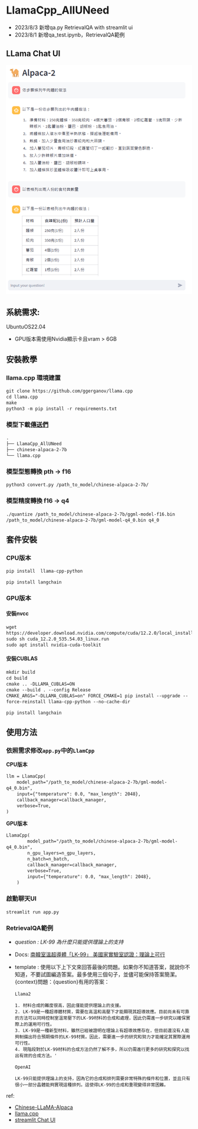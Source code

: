 # LlamaCpp_AllUNeed

- 2023/8/3 新增qa.py RetrievalQA with streamlit ui 
- 2023/8/1 新增qa_test.ipynb，RetrievalQA範例

## LLama Chat UI
![DEMO](Demo.png)
  
## 系統需求: 
UbuntuOS22.04 
- GPU版本需使用Nvidia顯示卡且vram > 6GB

## 安裝教學

### llama.cpp 環境建置
```
git clone https://github.com/ggerganov/llama.cpp
cd llama.cpp
make
python3 -m pip install -r requirements.txt
```

### 模型下載[傳送們](https://huggingface.co/ziqingyang/chinese-alpaca-2-7b)
```
.
├── LlamaCpp_AllUNeed
├── chinese-alpaca-2-7b
└── llama.cpp
```

### 模型型態轉換 pth -> f16
```
python3 convert.py /path_to_model/chinese-alpaca-2-7b/
```

### 模型精度轉換 f16 -> q4
```
./quantize /path_to_model/chinese-alpaca-2-7b/ggml-model-f16.bin /path_to_model/chinese-alpaca-2-7b/gml-model-q4_0.bin q4_0
```

## 套件安裝
### CPU版本
```
pip install  llama-cpp-python
```

```
pip install langchain
```

### GPU版本

#### 安裝nvcc
```
wget https://developer.download.nvidia.com/compute/cuda/12.2.0/local_installers/cuda_12.2.0_535.54.03_linux.run
sudo sh cuda_12.2.0_535.54.03_linux.run
sudo apt install nvidia-cuda-toolkit

```
#### 安裝CUBLAS
```
mkdir build
cd build
cmake .. -DLLAMA_CUBLAS=ON
cmake --build . --config Release
CMAKE_ARGS="-DLLAMA_CUBLAS=on" FORCE_CMAKE=1 pip install --upgrade --force-reinstall llama-cpp-python --no-cache-dir
```

```
pip install langchain
```

## 使用方法
### 依照需求修改`app.py`中的`LlamCpp`

**CPU版本**
```
llm = LlamaCpp(
    model_path="/path_to_model/chinese-alpaca-2-7b/gml-model-q4_0.bin",
    input={"temperature": 0.0, "max_length": 2048},
    callback_manager=callback_manager,
    verbose=True,
)
```

**GPU版本**
```
LlamaCpp(
        model_path="/path_to_model/chinese-alpaca-2-7b/gml-model-q4_0.bin",
        n_gpu_layers=n_gpu_layers,
        n_batch=n_batch,
        callback_manager=callback_manager,
        verbose=True,
        input={"temperature": 0.0, "max_length": 2048},
    )
```

### 啟動聊天UI
```
streamlit run app.py
```

### RetrievalQA範例
- *question : LK-99 為什麼只能提供理論上的支持*
- Docs: [南韓室溫超導體「LK-99」 美國家實驗室認證：理論上可行](https://news.ltn.com.tw/news/world/breakingnews/4382800)
- template : 使用以下上下文來回答最後的問題。如果你不知道答案，就說你不知道，不要試圖編造答案。最多使用三個句子，並儘可能保持答案簡潔。{context}問題：{question}有用的答案：

    `Llama2`
    ```
    1. 材料合成的難度很高，因此僅能提供理論上的支援。
    2. LK-99是一種超導體材質，需要在高溫和高壓下才能顯現其超導效應。目前尚未有可靠的方法可以同時控制室溫常壓下的LK-99材料的合成和處理，因此仍需進一步研究以確保實際上的運用可行性。
    3. LK-99是一種新型材料，雖然已經被證明在理論上有超導效應存在，但目前還沒有人能夠制備出符合預期條件的LK-99材質。因此，需要進一步的研究和努力才能確定其實際運用可行性。
    4. 現階段對於LK-99材料的合成方法仍然了解不多，所以仍需進行更多的研究和探究以找出有效的合成方法。'
    ```
    
    `OpenAI`
    ```
    LK-99只能提供理論上的支持，因為它的合成和排列需要非常特殊的條件和位置，並且只有很小一部分晶體能夠實現這種排列。這使得LK-99的合成和重現變得非常困難。
    ```

ref:
- [Chinese-LLaMA-Alpaca](https://github.com/ymcui/Chinese-LLaMA-Alpaca)
- [llama.cpp](https://github.com/ggerganov/llama.cpp)
- [streamlit Chat UI](https://medium.com/@daydreamersjp/implementing-locally-hosted-llama2-chat-ui-using-streamlit-53b181651b4e)
